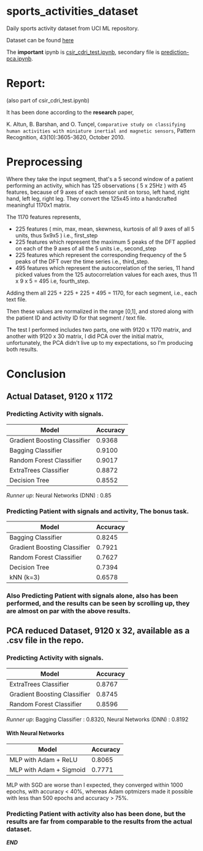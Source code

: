 # sports_activities_dataset
Daily sports activity dataset from UCI ML repository.

Dataset can be found [here](https://archive.ics.uci.edu/ml/datasets/Daily+and+Sports+Activities)

The **important** ipynb is [csir_cdri_test.ipynb](https://github.com/greed2411/sports_activities_dataset/blob/master/csir_cdri_test.ipynb), secondary file is [prediction-pca.ipynb](https://github.com/greed2411/sports_activities_dataset/blob/master/prediction-pca.ipynb).

# Report: 

(also part of csir_cdri_test.ipynb)

It has been done according to the **research** paper,

K. Altun, B. Barshan, and O. Tunçel,
`Comparative study on classifying human activities with miniature inertial and magnetic sensors`,
Pattern Recognition, 43(10):3605-3620, October 2010.

# Preprocessing

Where they take the input segment, that's a 5 second window of a patient performing an activity, which has 125 observations ( 5 x 25Hz ) with 45 features, because of 9 axes of each sensor unit on torso, left hand, right hand, left leg, right leg. They convert the 125x45 into a handcrafted meaningful 1170x1 matrix.

The 1170 features represents, 
* 225 features ( min, max, mean, skewness, kurtosis of all 9 axes of all 5 units, thus 5x9x5 ) i.e., first_step
* 225 features which represent the maximum 5 peaks of the DFT applied on each of the 9 axes of all the 5 units i.e.,
    second_step
* 225 features which represent the corresponding frequency of the 5 peaks of the DFT over the time series i.e.,
    third_step.
* 495 features which represent the autocorrelation of the series, 11 hand picked values from the 125 
    autocorrelation values for each axes, thus 11 x 9 x 5 = 495 i.e, fourth_step.
    
Adding them all 225 + 225 + 225 + 495 = 1170, for each segment, i.e., each text file.

Then these values are normalized in the range [0,1], and stored along with the patient ID and activity ID for that segment / text file.

The test I performed includes two parts, one with 9120 x 1170 matrix, and another with 9120 x 30 matrix, I did PCA over the initial matrix, unfortunately, the PCA didn't live up to my expectations, so I'm producing both results.

# Conclusion

## Actual Dataset, 9120 x 1172

### Predicting Activity with signals.


|**Model**                    |**Accuracy**|
|-----------------------------|------------|
|Gradient Boosting Classifier | 0.9368 |
|Bagging Classifier|0.9100|
|Random Forest Classifier|0.9017|
|ExtraTrees Classifier|0.8872|
|Decision Tree|0.8552|

*Runner up*: Neural Networks (DNN) : 0.85

### Predicting Patient with signals and activity, The bonus task.


|**Model**                    |**Accuracy**|
|-----------------------------|------------|
|Bagging Classifier|0.8245|
|Gradient Boosting Classifier | 0.7921 |
|Random Forest Classifier|0.7627|
|Decision Tree|0.7394|
|kNN (k=3) |0.6578|

### Also Predicting Patient with signals alone, also has been performed, and the results can be seen by scrolling up, they are almost on par with the above results.

## PCA reduced Dataset, 9120 x 32, available as a .csv file in the repo.

### Predicting Activity with signals.


|**Model**                    |**Accuracy**|
|-----------------------------|------------|
|ExtraTrees Classifier|0.8767|
|Gradient Boosting Classifier | 0.8745 |
|Random Forest Classifier|0.8596|


*Runner up*: Bagging Classifier : 0.8320, Neural Networks (DNN) : 0.8192

#### With Neural Networks


|**Model**                    |**Accuracy**|
|-----------------------------|------------|
|MLP with Adam + ReLU |0.8065|
|MLP with Adam + Sigmoid | 0.7771 |

MLP with SGD are worse than I expected, they converged within 1000 epochs, with accuracy < 40%, whereas Adam optmizers made it possible with less than 500 epochs and accuracy > 75%.

### Predicting Patient with activity also has been done, but the results are far from comparable to the results from the actual dataset.

***END***
